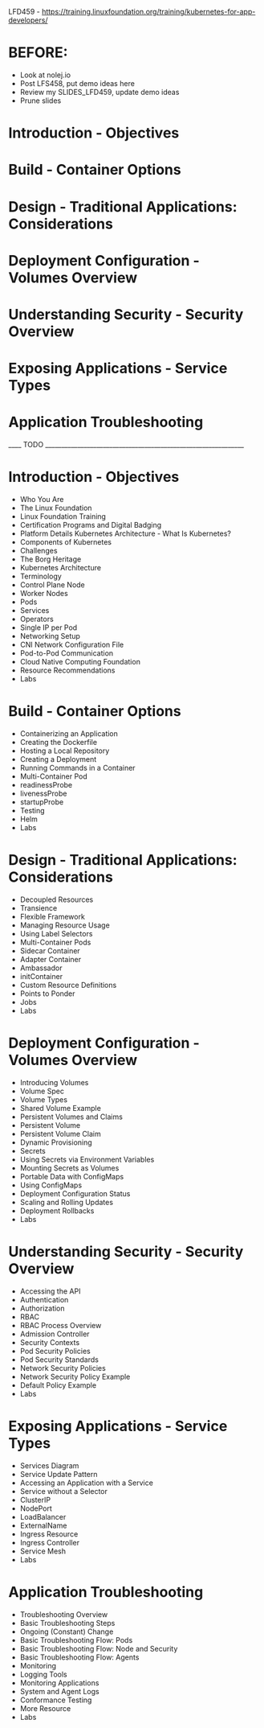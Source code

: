 
LFD459 - https://training.linuxfoundation.org/training/kubernetes-for-app-developers/

# BEFORE:
- Look at nolej.io
- Post LFS458, put demo ideas here
- Review my SLIDES_LFD459, update demo ideas
- Prune slides

# Introduction - Objectives

# Build - Container Options

# Design - Traditional Applications: Considerations

# Deployment Configuration - Volumes Overview

# Understanding Security - Security Overview

# Exposing Applications - Service Types

# Application Troubleshooting

____ TODO ______________________________________________________________

# Introduction - Objectives
- Who You Are
- The Linux Foundation
- Linux Foundation Training
- Certification Programs and Digital Badging
- Platform Details Kubernetes Architecture - What Is Kubernetes?
- Components of Kubernetes
- Challenges
- The Borg Heritage
- Kubernetes Architecture
- Terminology
- Control Plane Node
- Worker Nodes
- Pods
- Services
- Operators
- Single IP per Pod
- Networking Setup
- CNI Network Configuration File
- Pod-to-Pod Communication
- Cloud Native Computing Foundation
- Resource Recommendations
- Labs

# Build - Container Options
- Containerizing an Application
- Creating the Dockerfile
- Hosting a Local Repository
- Creating a Deployment
- Running Commands in a Container
- Multi-Container Pod
- readinessProbe
- livenessProbe
- startupProbe
- Testing
- Helm
- Labs

# Design - Traditional Applications: Considerations
- Decoupled Resources
- Transience
- Flexible Framework
- Managing Resource Usage
- Using Label Selectors
- Multi-Container Pods
- Sidecar Container
- Adapter Container
- Ambassador
- initContainer
- Custom Resource Definitions
- Points to Ponder
- Jobs
- Labs

# Deployment Configuration - Volumes Overview
- Introducing Volumes
- Volume Spec
- Volume Types
- Shared Volume Example
- Persistent Volumes and Claims
- Persistent Volume
- Persistent Volume Claim
- Dynamic Provisioning
- Secrets
- Using Secrets via Environment Variables
- Mounting Secrets as Volumes
- Portable Data with ConfigMaps
- Using ConfigMaps
- Deployment Configuration Status
- Scaling and Rolling Updates
- Deployment Rollbacks
- Labs

# Understanding Security - Security Overview
- Accessing the API
- Authentication
- Authorization
- RBAC
- RBAC Process Overview
- Admission Controller
- Security Contexts
- Pod Security Policies
- Pod Security Standards
- Network Security Policies
- Network Security Policy Example
- Default Policy Example
- Labs

# Exposing Applications - Service Types
- Services Diagram
- Service Update Pattern
- Accessing an Application with a Service
- Service without a Selector
- ClusterIP
- NodePort
- LoadBalancer
- ExternalName
- Ingress Resource
- Ingress Controller
- Service Mesh
- Labs

# Application Troubleshooting
- Troubleshooting Overview
- Basic Troubleshooting Steps
- Ongoing (Constant) Change
- Basic Troubleshooting Flow: Pods
- Basic Troubleshooting Flow: Node and Security
- Basic Troubleshooting Flow: Agents
- Monitoring
- Logging Tools
- Monitoring Applications
- System and Agent Logs
- Conformance Testing
- More Resource
- Labs

